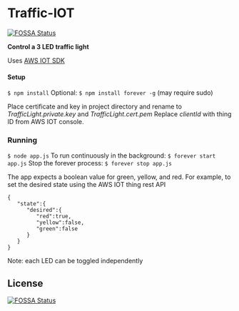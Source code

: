 # Traffic-IOT
[![FOSSA Status](https://app.fossa.io/api/projects/git%2Bgithub.com%2Fzjwhitehead%2Ftraffic-iot.svg?type=shield)](https://app.fossa.io/projects/git%2Bgithub.com%2Fzjwhitehead%2Ftraffic-iot?ref=badge_shield)

**Control a 3 LED traffic light**

Uses [AWS IOT SDK](https://aws.amazon.com/iot/)

#### Setup
`$ npm install`
Optional: `$ npm install forever -g` (may require sudo)

Place certificate and key in project directory and rename to _TrafficLight.private.key_ and _TrafficLight.cert.pem_ 
Replace _clientId_ with thing ID from AWS IOT console.

### Running
`$ node app.js`
To run continuously in the background: `$ forever start app.js`
Stop the forever process: `$ forever stop app.js`

The app expects a boolean value for green, yellow, and red.
For example, to set the desired state using the AWS IOT thing rest API
```
{
   "state":{
      "desired":{
         "red":true,
         "yellow":false,
         "green":false
      }
   }
}
```
Note: each LED can be toggled independently


## License
[![FOSSA Status](https://app.fossa.io/api/projects/git%2Bgithub.com%2Fzjwhitehead%2Ftraffic-iot.svg?type=large)](https://app.fossa.io/projects/git%2Bgithub.com%2Fzjwhitehead%2Ftraffic-iot?ref=badge_large)